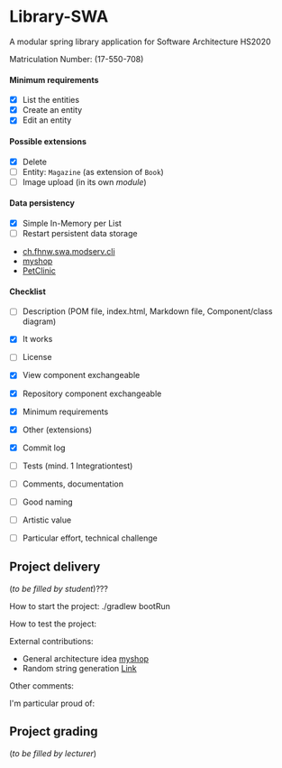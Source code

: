 # Library-SWA
A modular spring library application for Software Architecture HS2020

Matriculation Number: (17-550-708)

#### Minimum requirements 

- [X] List the entities
- [X] Create an entity
- [X] Edit an entity

#### Possible extensions

- [X] Delete
- [ ] Entity: `Magazine` (as extension of `Book`)
- [ ] Image upload (in its own *module*)

#### Data persistency
- [X] Simple In-Memory per List
- [ ] Restart persistent data storage

* [ch.fhnw.swa.modserv.cli](https://github.com/ribeaud/ch.fhnw.swa.modserv.cli)
* [myshop](https://github.com/ribeaud/blog-code-samples/tree/master/myshop)
* [PetClinic](https://github.com/spring-projects/spring-petclinic)

#### Checklist
- [ ] Description (POM file, index.html, Markdown file, Component/class diagram)
- [X] It works
- [ ] License
- [X] View component exchangeable
- [X] Repository component exchangeable
- [X] Minimum requirements
- [X] Other (extensions)
- [X] Commit log
- [ ] Tests (mind. 1 Integrationtest)
- [ ] Comments, documentation
- [ ] Good naming
- [ ] Artistic value
- [ ] Particular effort, technical challenge


## Project delivery
(_to be filled by student_)???

How to start the project:
./gradlew bootRun

How to test the project:

External contributions:
- General architecture idea [myshop](https://github.com/ribeaud/blog-code-samples/tree/master/myshop)
- Random string generation [Link](https://stackoverflow.com/a/157202)

Other comments:

I'm particular proud of:

## Project grading

(_to be filled by lecturer_)

